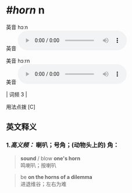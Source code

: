 # ***\#horn*** n
英音 hɔːn  
英音
<audio src="./media/horn-B.aac" controls="controls"></audio>

美音 hɔːrn  
美音
<audio src="./media/horn .aac" controls="controls"></audio>



| 词频 3 |  

用法点拨  [C]

英文释义
---
### 1.*高义频：* **喇叭；号角；(动物头上的) 角：**  

 > **sound** / blow **one's horn**  
 > 鸣喇叭；按喇叭    

 > be **on the horns of a dilemma**  
 > 进退维谷；左右为难    


